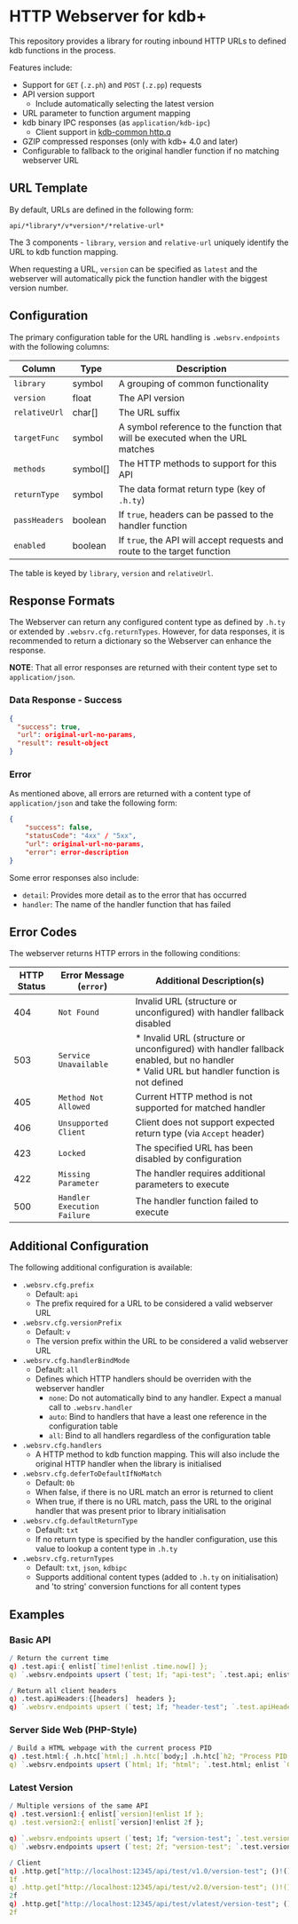 # HTTP Webserver for kdb+

This repository provides a library for routing inbound HTTP URLs to defined kdb functions in the process.

Features include:

* Support for `GET` (`.z.ph`) and `POST` (`.z.pp`) requests
* API version support
  * Include automatically selecting the latest version
* URL parameter to function argument mapping
* kdb binary IPC responses (as `application/kdb-ipc`)
  * Client support in [kdb-common http.q](https://github.com/BuaBook/kdb-common/wiki/http.q#kdb-ipc-over-http)
* GZIP compressed responses (only with kdb+ 4.0 and later)
* Configurable to fallback to the original handler function if no matching webserver URL

## URL Template

By default, URLs are defined in the following form:

```
api/*library*/v*version*/*relative-url*
```

The 3 components - `library`, `version` and `relative-url` uniquely identify the URL to kdb function mapping.

When requesting a URL, `version` can be specified as `latest` and the webserver will automatically pick the function handler with the biggest version number.

## Configuration

The primary configuration table for the URL handling is `.websrv.endpoints` with the following columns:

| Column         | Type     | Description                                                                   |
| -------------- | -------- | ----------------------------------------------------------------------------- |
| `library`      | symbol   | A grouping of common functionality                                            |
| `version`      | float    | The API version                                                               |
| `relativeUrl`  | char[]   | The URL suffix                                                                |
| `targetFunc`   | symbol   | A symbol reference to the function that will be executed when the URL matches |
| `methods`      | symbol[] | The HTTP methods to support for this API                                      |
| `returnType`   | symbol   | The data format return type (key of `.h.ty`)                                  |
| `passHeaders`  | boolean  | If `true`, headers can be passed to the handler function                      |
| `enabled`      | boolean  | If `true`, the API will accept requests and route to the target function      |

The table is keyed by `library`, `version` and `relativeUrl`.

## Response Formats

The Webserver can return any configured content type as defined by `.h.ty` or extended by `.websrv.cfg.returnTypes`. However, for data responses, it is recommended to return a dictionary so the Webserver can enhance the response.

**NOTE**: That all error responses are returned with their content type set to `application/json`.

### Data Response - Success

```json
{
  "success": true,
  "url": original-url-no-params,
  "result": result-object
}
```

### Error

As mentioned above, all errors are returned with a content type of `application/json` and take the following form:

```json
{
    "success": false,
    "statusCode": "4xx" / "5xx",
    "url": original-url-no-params,
    "error": error-description
}
```

Some error responses also include:

* `detail`: Provides more detail as to the error that has occurred
* `handler`: The name of the handler function that has failed

## Error Codes

The webserver returns HTTP errors in the following conditions:

| HTTP Status | Error Message (`error`)      | Additional Description(s)                                              |
| ----------- | -----------------------------| ---------------------------------------------------------------------- |
| 404         | `Not Found`                  | Invalid URL (structure or unconfigured) with handler fallback disabled |
| 503         | `Service Unavailable`        | * Invalid URL (structure or unconfigured) with handler fallback enabled, but no handler<br/>* Valid URL but handler function is not defined |
| 405         | `Method Not Allowed`         | Current HTTP method is not supported for matched handler               |
| 406         | `Unsupported Client`         | Client does not support expected return type (via `Accept` header)     |
| 423         | `Locked`                     | The specified URL has been disabled by configuration                   |
| 422         | `Missing Parameter`          | The handler requires additional parameters to execute                  |
| 500         | `Handler Execution Failure`  | The handler function failed to execute                                 |

## Additional Configuration

The following additional configuration is available:

* `.websrv.cfg.prefix`
  * Default: `api`
  * The prefix required for a URL to be considered a valid webserver URL
* `.websrv.cfg.versionPrefix`
  * Default: `v`
  * The version prefix within the URL to be considered a valid webserver URL
* `.websrv.cfg.handlerBindMode`
  * Default: `all`
  * Defines which HTTP handlers should be overriden with the webserver handler
    * `none`: Do not automatically bind to any handler. Expect a manual call to `.websrv.handler`
    * `auto`: Bind to handlers that have a least one reference in the configuration table
    * `all`: Bind to all handlers regardless of the configuration table
* `.websrv.cfg.handlers`
  * A HTTP method to kdb function mapping. This will also include the original HTTP handler when the library is initialised
* `.websrv.cfg.deferToDefaultIfNoMatch`
  * Default: `0b`
  * When false, if there is no URL match an error is returned to client
  * When true, if there is no URL match, pass the URL to the original handler that was present prior to library initialisation
* `.websrv.cfg.defaultReturnType`
  * Default: `txt`
  * If no return type is specified by the handler configuration, use this value to lookup a content type in `.h.ty`
* `.websrv.cfg.returnTypes`
  * Default: `txt`, `json`, `kdbipc`
  * Supports additional content types (added to `.h.ty` on initialisation) and 'to string' conversion functions for all content types

## Examples

### Basic API

```q
/ Return the current time
q) .test.api:{ enlist[`time]!enlist .time.now[] };
q) `.websrv.endpoints upsert (`test; 1f; "api-test"; `.test.api; enlist `GET; `json; 0b; 1b);

/ Return all client headers
q) .test.apiHeaders:{[headers]  headers };
q) `.websrv.endpoints upsert (`test; 1f; "header-test"; `.test.apiHeaders; enlist `GET; `json; 1b; 1b);
```

### Server Side Web (PHP-Style)

```q
/ Build a HTML webpage with the current process PID
q) .test.html:{ .h.htc[`html;] .h.htc[`body;] .h.htc[`h2; "Process PID: ",string .z.i]; };
q) `.websrv.endpoints upsert (`html; 1f; "html"; `.test.html; enlist `GET; `html; 0b; 1b);
```

### Latest Version

```q
/ Multiple versions of the same API
q) .test.version1:{ enlist[`version]!enlist 1f };
q) .test.version2:{ enlist[`version]!enlist 2f };

q) `.websrv.endpoints upsert (`test; 1f; "version-test"; `.test.version1; enlist `GET; `json; 0b; 1b);
q) `.websrv.endpoints upsert (`test; 2f; "version-test"; `.test.version2; enlist `GET; `json; 0b; 1b);
```

```q
/ Client
q) .http.get["http://localhost:12345/api/test/v1.0/version-test"; ()!()][`body][`result]`version
1f
q) .http.get["http://localhost:12345/api/test/v2.0/version-test"; ()!()][`body][`result]`version
2f
q) .http.get["http://localhost:12345/api/test/vlatest/version-test"; ()!()][`body][`result]`version
2f
```